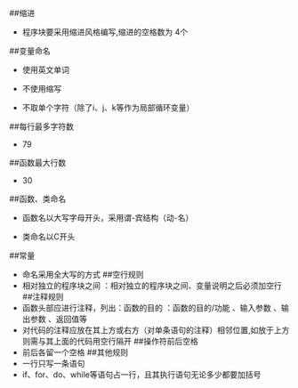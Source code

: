 ##缩进  

- 程序块要采用缩进风格编写,缩进的空格数为 4个  

##变量命名  

- 使用英文单词  

- 不使用缩写  

- 不取单个字符（除了i、j、k等作为局部循环变量）  

##每行最多字符数  

- 79  

##函数最大行数  

- 30  

##函数、类命名 

- 函数名以大写字母开头，采用谓-宾结构（动-名） 

- 类命名以C开头  

##常量
- 命名采用全大写的方式
##空行规则
- 相对独立的程序块之间 ：相对独立的程序块之间、变量说明之后必须加空行
##注释规则
- 函数头部应进行注释，列出：函数的目的 ：函数的目的/功能 、输入参数 、输出参数 、返回值等
- 对代码的注释应放在其上方或右方（对单条语句的注释）相邻位置,如放于上方则需与其上面的代码用空行隔开
##操作符前后空格
- 前后各留一个空格
##其他规则
- 一行只写一条语句
- if、for、do、while等语句占一行，且其执行语句无论多少都要加括号
